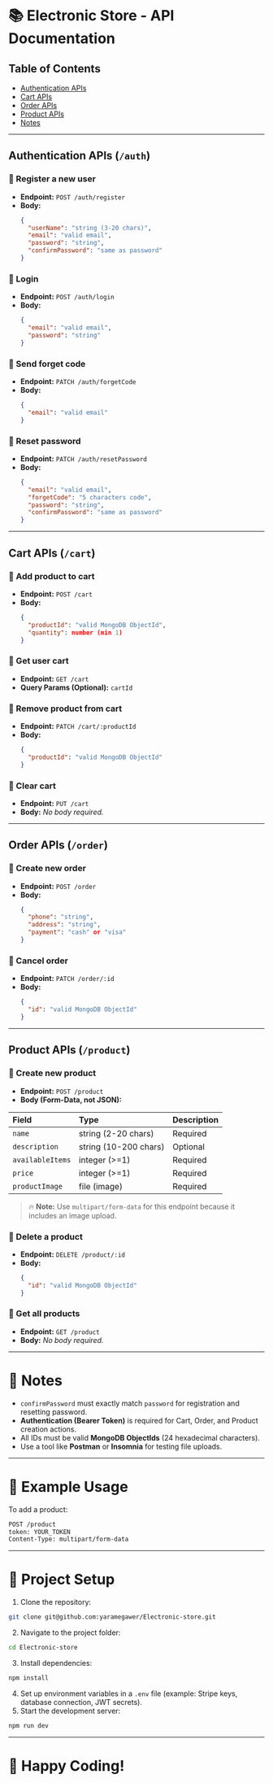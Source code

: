 # 📚 Electronic Store - API Documentation

## Table of Contents
- [Authentication APIs](#authentication-apis-auth)
- [Cart APIs](#cart-apis-cart)
- [Order APIs](#order-apis-order)
- [Product APIs](#product-apis-product)
- [Notes](#notes)

---

## Authentication APIs (`/auth`)

### 📌 Register a new user
- **Endpoint:** `POST /auth/register`
- **Body:**
  ```json
  {
    "userName": "string (3-20 chars)",
    "email": "valid email",
    "password": "string",
    "confirmPassword": "same as password"
  }
  ```

### 📌 Login
- **Endpoint:** `POST /auth/login`
- **Body:**
  ```json
  {
    "email": "valid email",
    "password": "string"
  }
  ```

### 📌 Send forget code
- **Endpoint:** `PATCH /auth/forgetCode`
- **Body:**
  ```json
  {
    "email": "valid email"
  }
  ```

### 📌 Reset password
- **Endpoint:** `PATCH /auth/resetPassword`
- **Body:**
  ```json
  {
    "email": "valid email",
    "forgetCode": "5 characters code",
    "password": "string",
    "confirmPassword": "same as password"
  }
  ```

---

## Cart APIs (`/cart`)

### 📌 Add product to cart
- **Endpoint:** `POST /cart`
- **Body:**
  ```json
  {
    "productId": "valid MongoDB ObjectId",
    "quantity": number (min 1)
  }
  ```

### 📌 Get user cart
- **Endpoint:** `GET /cart`
- **Query Params (Optional):** `cartId`

### 📌 Remove product from cart
- **Endpoint:** `PATCH /cart/:productId`
- **Body:**
  ```json
  {
    "productId": "valid MongoDB ObjectId"
  }
  ```

### 📌 Clear cart
- **Endpoint:** `PUT /cart`
- **Body:** _No body required._

---

## Order APIs (`/order`)

### 📌 Create new order
- **Endpoint:** `POST /order`
- **Body:**
  ```json
  {
    "phone": "string",
    "address": "string",
    "payment": "cash" or "visa"
  }
  ```

### 📌 Cancel order
- **Endpoint:** `PATCH /order/:id`
- **Body:**
  ```json
  {
    "id": "valid MongoDB ObjectId"
  }
  ```

---

## Product APIs (`/product`)

### 📌 Create new product
- **Endpoint:** `POST /product`
- **Body (Form-Data, not JSON):**

| Field | Type | Description |
|:------|:-----|:------------|
| `name` | string (2-20 chars) | Required |
| `description` | string (10-200 chars) | Optional |
| `availableItems` | integer (>=1) | Required |
| `price` | integer (>=1) | Required |
| `productImage` | file (image) | Required |

> 🔥 **Note:** Use `multipart/form-data` for this endpoint because it includes an image upload.

### 📌 Delete a product
- **Endpoint:** `DELETE /product/:id`
- **Body:**
  ```json
  {
    "id": "valid MongoDB ObjectId"
  }
  ```

### 📌 Get all products
- **Endpoint:** `GET /product`
- **Body:** _No body required._

---

# 📌 Notes
- `confirmPassword` must exactly match `password` for registration and resetting password.
- **Authentication (Bearer Token)** is required for Cart, Order, and Product creation actions.
- All IDs must be valid **MongoDB ObjectIds** (24 hexadecimal characters).
- Use a tool like **Postman** or **Insomnia** for testing file uploads.

---

# 📂 Example Usage

To add a product:
```bash
POST /product
token: YOUR_TOKEN
Content-Type: multipart/form-data
```

---

# 📅 Project Setup

1. Clone the repository:
```bash
git clone git@github.com:yaramegawer/Electronic-store.git
```
2. Navigate to the project folder:
```bash
cd Electronic-store
```
3. Install dependencies:
```bash
npm install
```
4. Set up environment variables in a `.env` file (example: Stripe keys, database connection, JWT secrets).
5. Start the development server:
```bash
npm run dev
```

---

# 🌟 Happy Coding!

